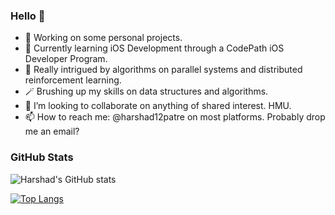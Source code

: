 ### Hello 👋

- 🔭 Working on some personal projects.
- 🌱 Currently learning iOS Development through a CodePath iOS Developer Program. 
- 🎈 Really intrigued by algorithms on parallel systems and distributed reinforcement learning.
- 🪄 Brushing up my skills on data structures and algorithms.
- 👯 I’m looking to collaborate on anything of shared interest. HMU.
- 📫 How to reach me: @harshad12patre on most platforms. Probably drop me an email?

### GitHub Stats

![Harshad's GitHub stats](https://github-readme-stats.vercel.app/api?username=harshad12patre) 

[![Top Langs](https://github-readme-stats.vercel.app/api/top-langs/?username=anuraghazra)](https://github.com/anuraghazra/github-readme-stats)
